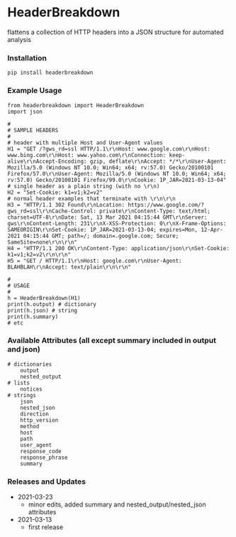 # HeaderBreakdown
flattens a collection of HTTP headers into a JSON structure for automated analysis

### Installation
```
pip install headerbreakdown
```

### Example Usage
```
from headerbreakdown import HeaderBreakdown
import json

#
# SAMPLE HEADERS
#
# header with multiple Host and User-Agent values
H1 = "GET /?gws_rd=ssl HTTP/1.1\r\nHost: www.google.com\r\nHost: www.bing.com\r\nHost: www.yahoo.com\r\nConnection: keep-alive\r\nAccept-Encoding: gzip, deflate\r\nAccept: */*\r\nUser-Agent: Mozilla/5.0 (Windows NT 10.0; Win64; x64; rv:57.0) Gecko/20100101 Firefox/57.0\r\nUser-Agent: Mozilla/5.0 (Windows NT 10.0; Win64; x64; rv:57.0) Gecko/20100101 Firefox/99.0\r\nCookie: 1P_JAR=2021-03-13-04"
# single header as a plain string (with no \r\n)
H2 = "Set-Cookie: k1=v1;k2=v2"
# normal header examples that terminate with \r\n\r\n
H3 = "HTTP/1.1 302 Found\r\nLocation: https://www.google.com/?gws_rd=ssl\r\nCache-Control: private\r\nContent-Type: text/html; charset=UTF-8\r\nDate: Sat, 13 Mar 2021 04:15:44 GMT\r\nServer: gws\r\nContent-Length: 231\r\nX-XSS-Protection: 0\r\nX-Frame-Options: SAMEORIGIN\r\nSet-Cookie: 1P_JAR=2021-03-13-04; expires=Mon, 12-Apr-2021 04:15:44 GMT; path=/; domain=.google.com; Secure; SameSite=none\r\n\r\n"
H4 = "HTTP/1.1 200 OK\r\nContent-Type: application/json\r\nSet-Cookie: k1=v1;k2=v2\r\n\r\n"
H5 = "GET / HTTP/1.1\r\nHost: google.com\r\nUser-Agent: BLAHBLAH\r\nAccept: text/plain\r\n\r\n"

#
# USAGE
#
h = HeaderBreakdown(H1)
print(h.output) # dictionary
print(h.json) # string
print(h.summary)
# etc
```
### Available Attributes (all except summary included in output and json)
```
# dictionaries
	output
	nested_output
# lists
	notices
# strings
	json
	nested_json
	direction
	http_version
	method
	host
	path
	user_agent
	response_code
	response_phrase
	summary
```

### Releases and Updates
- 2021-03-23
	- minor edits, added summary and nested_output/nested_json attributes
- 2021-03-13
	- first release
